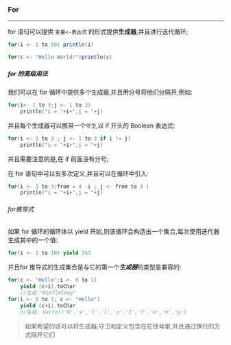 ### For

---

for 语句可以提供 `变量<-表达式` 的形式提供**生成器**,并且进行迭代循环;

```scala
for(i <- 1 to 10) println(i)
```

```scala
for(c <- "Hello World!")println(c)
```

##### for 的高级用法

我们可以在 for 循环中提供多个生成器,并且用分号将他们分隔开,例如:

```scala
for(i<- 1 to 3;j <- 1 to 3)
	println("i = "+i+",j = "+j)
```

并且每个生成器可以携带一个`守卫`,以 if 开头的 Boolean 表达式:

```scala
for(i <- 1 to 3 ; j <- 1 to 3 if i != j)
	println("i = "+i+",j = "+j)
```

并且需要注意的是,在 if 前面没有分号;

在 for 语句中可以有多次定义,并且可以在循环中引入:

```scala
for(i <- 1 to 3;from = 4 -i ; j <- from to 3 )
	println("i = "+i+",j = "+j)
```

###### for推导式

如果 for 循环的循环体以 yield 开始,则该循环会构造出一个集合,每次使用迭代器生成其中的一个值:

```scala
for(i <- 1 to 10) yield 1%3
```

并且for 推导式的生成集合是与它的第一个***生成器***的类型是兼容的:

```scala
for(c <- "Hello";i <- 0 to 1)
	yield (c+i).toChar
	//生成:"HIeflmlmop"
for(i <- 0 to 1; c <- "Hello")
	yield (c+i).toChar
	//生成: Vector('H','e','l','l','o','I','f','m','m','p')
```

> 如果希望的话可以将生成器,守卫和定义包含在花括号里,并且通过换行的方式隔开它们